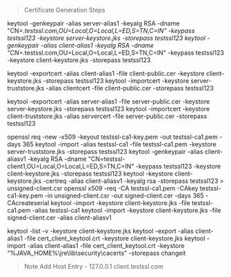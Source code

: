 >Certificate Generation Steps

keytool -genkeypair -alias server-alias1 -keyalg RSA -dname "CN=*.testssl.com,OU=Local,O=Local,L=ED,S=TN,C=IN" -keypass testssl123 -keystore server-keystore.jks -storepass testssl123
keytool -genkeypair -alias client-alias1 -keyalg RSA -dname "CN=*.testssl.com,OU=Local,O=Local,L=ED,S=TN,C=IN" -keypass testssl123 -keystore client-keystore.jks -storepass testssl123

keytool -exportcert -alias client-alias1 -file client-public.cer -keystore client-keystore.jks -storepass testssl123
keytool -importcert -keystore server-truststore.jks -alias clientcert -file client-public.cer -storepass testssl123

keytool -exportcert -alias server-alias1 -file server-public.cer -keystore server-keystore.jks -storepass testssl123
keytool -importcert -keystore client-truststore.jks -alias servercert -file server-public.cer -storepass testssl123


openssl req -new -x509 -keyout testssl-ca1-key.pem -out testssl-ca1.pem -days 365
keytool -import -alias testssl-ca1 -file testssl-ca1.pem -keystore server-truststore.jks -storepass testssl123
keytool -genkeypair -alias client-aliasv1 -keyalg RSA -dname "CN=testssl-client1,OU=Local,O=Local,L=ED,S=TN,C=IN" -keypass testssl123 -keystore client-keystore.jks -storepass testssl123
keytool -keystore client-keystore.jks -certreq -alias client-aliasv1 -keyalg rsa -storepass testssl123 > unsigned-client.csr
openssl x509 -req -CA testssl-ca1.pem -CAkey testssl-ca1-key.pem -in unsigned-client.csr -out signed-client.cer -days 365 -CAcreateserial
keytool -import -keystore client-keystore.jks -file testssl-ca1.pem -alias testssl-ca1 
keytool -import -keystore client-keystore.jks -file signed-client.cer -alias client-aliasv1

keytool -list -v -keystore client-keystore.jks
keytool -export -alias client-alias1 -file cert_client_keytool.crt -keystore client-keystore.jks
keytool -import -alias client-alias1 -file cert_client_keytool.crt  -keystore "%JAVA_HOME%\jre\lib\security\cacerts" -storepass changeit

>Note
Add Host Entry - 127.0.0.1 client.testssl.com
